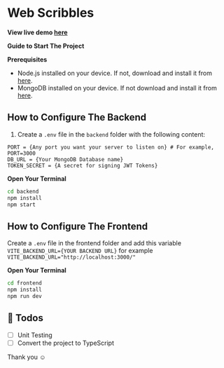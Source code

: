 # Web Scribbles

**View live demo [here](https://web-scribble.vercel.app/)**

**Guide to Start The Project**

**Prerequisites**
- Node.js installed on your device. If not, download and install it from [here](https://nodejs.org/en).
- MongoDB installed on your device. If not download and install it from [here](https://www.mongodb.com/try/download/community).

## How to Configure The Backend

1. Create a `.env` file in the `backend` folder with the following content:

```env
PORT = {Any port you want your server to listen on} # For example, PORT=3000
DB_URL = {Your MongoDB Database name}
TOKEN_SECRET = {A secret for signing JWT Tokens}
```

**Open Your Terminal**

```bash
cd backend
npm install
npm start
```

## How to Configure The Frontend

Create a `.env` file in the frontend folder and add this variable `VITE_BACKEND_URL={YOUR BACKEND URL}` for example `VITE_BACKEND_URL="http://localhost:3000/"`

**Open Your Terminal**

```bash
cd frontend
npm install
npm run dev
```

## 📄 Todos
- [ ] Unit Testing
- [ ] Convert the project to TypeScript

Thank you ☺
